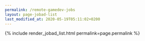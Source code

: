 ```yaml
---
permalink: /remote-gamedev-jobs
layout: page-jobad-list
last_modified_at: 2020-05-19T05:11:02+0200
---
```

{% include render_jobad_list.html permalink=page.permalink %}
